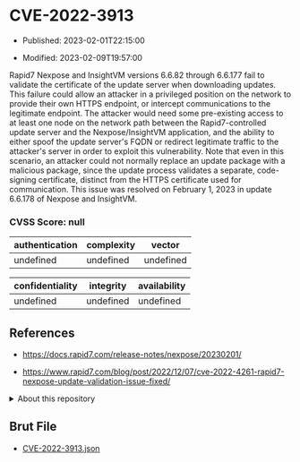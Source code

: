 # CVE-2022-3913

- Published: 2023-02-01T22:15:00

- Modified: 2023-02-09T19:57:00

Rapid7 Nexpose and InsightVM versions 6.6.82 through 6.6.177 fail to validate the certificate of the update server when downloading updates. This failure could allow an attacker in a privileged position on the network to provide their own HTTPS endpoint, or intercept communications to the legitimate endpoint. The attacker would need some pre-existing access to at least one node on the network path between the Rapid7-controlled update server and the Nexpose/InsightVM application, and the ability to either spoof the update server's FQDN or redirect legitimate traffic to the attacker's server in order to exploit this vulnerability. Note that even in this scenario, an attacker could not normally replace an update package with a malicious package, since the update process validates a separate, code-signing certificate, distinct from the HTTPS certificate used for communication. This issue was resolved on February 1, 2023 in update 6.6.178 of Nexpose and InsightVM.

### CVSS Score: **null**

| authentication | complexity | vector |
| --- | --- | --- |
| undefined | undefined | undefined |

| confidentiality | integrity | availability |
| --- | --- | --- |
| undefined | undefined | undefined |

## References

* https://docs.rapid7.com/release-notes/nexpose/20230201/

* https://www.rapid7.com/blog/post/2022/12/07/cve-2022-4261-rapid7-nexpose-update-validation-issue-fixed/

<details>
<summary>About this repository</summary> 

  This repository is part of the project [Live Hack CVE](https://github.com/Live-Hack-CVE). Main website can be found [www.live-hack.org](https://www.live-hack.org) 
  
  Made by [Sn0wAlice](https://github.com/Sn0wAlice) for the people that care about security and need to have a feed of the latest CVEs. Hope you enjoy it, don't forget to star the repo and follow me on [Twitter](https://twitter.com/Sn0wAlice) and [Github](https://github.com/Sn0wAlice). And that is my [personnal website](https://www.alice-snow.me/)

  - [Home Page](https://github.com/Live-Hack-CVE)
  - [Framework](https://github.com/Live-Hack-CVE/cve-framework)
  - [CVE database](https://github.com/Live-Hack-CVE/full_database)
  - [Changelog](https://github.com/Live-Hack-CVE/Changelog)
</details>

## Brut File

* [CVE-2022-3913.json](https://raw.githubusercontent.com/Live-Hack-CVE/full_database/main/cves/2022/CVE-2022-3913.json)


